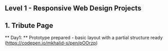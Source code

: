 ## Level 1 - Responsive Web Design Projects

## 1. Tribute Page

** Day1: ** Prototype prepared - basic layout with a partial structure ready
(https://codepen.io/mkhalid-s/pen/pOOrzp)
